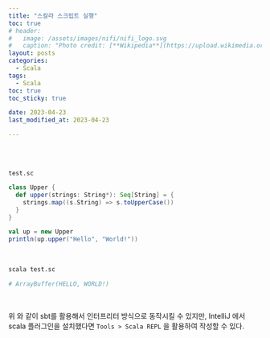 ```yaml
---
title: "스칼라 스크립트 실행"
toc: true
# header:
#   image: /assets/images/nifi/nifi_logo.svg
#   caption: "Photo credit: [**Wikipedia**](https://upload.wikimedia.org/wikipedia/commons/f/ff/Apache-nifi-logo.svg)"
layout: posts
categories:
  - Scala
tags:
  - Scala
toc: true
toc_sticky: true

date: 2023-04-23
last_modified_at: 2023-04-23

---
```


<br><br>

`test.sc`

```scala
class Upper {
  def upper(strings: String*): Seq[String] = {
    strings.map((s.String) => s.toUpperCase())
  }
}

val up = new Upper
println(up.upper("Hello", "World!"))
```

<br>

```bash
scala test.sc

# ArrayBuffer(HELLO, WORLD!)
```

<br>

위 와 같이 sbt를 활용해서 인터프리터 방식으로 동작시킬 수 있지만, IntelliJ 에서 scala 플러그인을 설치했다면 `Tools > Scala REPL` 을 활용하여 작성할 수 있다.
